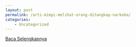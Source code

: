 ```yaml
---
layout: post
permalink: /arti-mimpi-melihat-orang-ditangkap-narkoba/
categories:
    - Uncategorized
---
```


[Baca Selengkapnya](/02)